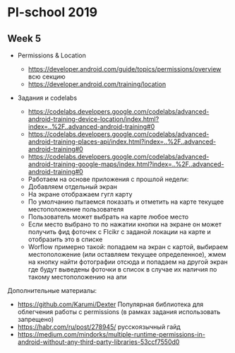 # PI-school 2019

## Week 5
 - Permissions & Location 
 
   - https://developer.android.com/guide/topics/permissions/overview всю секцию
   - https://developer.android.com/training/location 
  - Задания и codelabs
    - https://codelabs.developers.google.com/codelabs/advanced-android-training-device-location/index.html?index=..%2F..advanced-android-training#0
    - https://codelabs.developers.google.com/codelabs/advanced-android-training-places-api/index.html?index=..%2F..advanced-android-training#0
    - https://codelabs.developers.google.com/codelabs/advanced-android-training-google-maps/index.html?index=..%2F..advanced-android-training#0
    - Работаем на основе приложения с прошлой недели:
     - Добавляем отдельный экран
     - На экране отображаем гугл карту
     - По умолчанию пытаемся показать и отметить на карте текущее местоположение пользователя
     - Пользователь может выбрать на карте любое место
     - Если место выбрано то по нажатии кнопки на экране он может получить фид фоточек с Flcikr с заданой локации на карте и отобразить это в списке
     - Worflow примерно такой: попадаем на экран с картой, выбираем местоположение (или оставляем текущее определенное), жмем на кнопку найти фотографии отсюда и попадаем на другой экран где будут выведены фоточки в список в случае их наличия по такому местоположению на апи


Дополнительные материалы:
- https://github.com/Karumi/Dexter Популярная библиотека для облегчения работы с permissions (в рамках задания использовать запрещено)
- https://habr.com/ru/post/278945/ русскоязычный гайд
- https://medium.com/mindorks/multiple-runtime-permissions-in-android-without-any-third-party-libraries-53ccf7550d0
